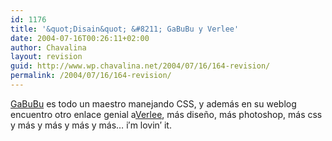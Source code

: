 ```yaml
---
id: 1176
title: '&quot;Disain&quot; &#8211; GaBuBu y Verlee'
date: 2004-07-16T00:26:11+02:00
author: Chavalina
layout: revision
guid: http://www.wp.chavalina.net/2004/07/16/164-revision/
permalink: /2004/07/16/164-revision/
---
```

<a href="http://www.nv30.com/mt/" target="_blank">GaBuBu</a> es todo un maestro manejando CSS, y adem&aacute;s en su weblog encuentro otro enlace genial a<a href="http://veerle.duoh.com/" target="_blank">Verlee</a>, m&aacute;s dise&ntilde;o, m&aacute;s photoshop, m&aacute;s css y m&aacute;s y m&aacute;s y m&aacute;s y m&aacute;s&#8230; i&prime;m lovin&prime; it.